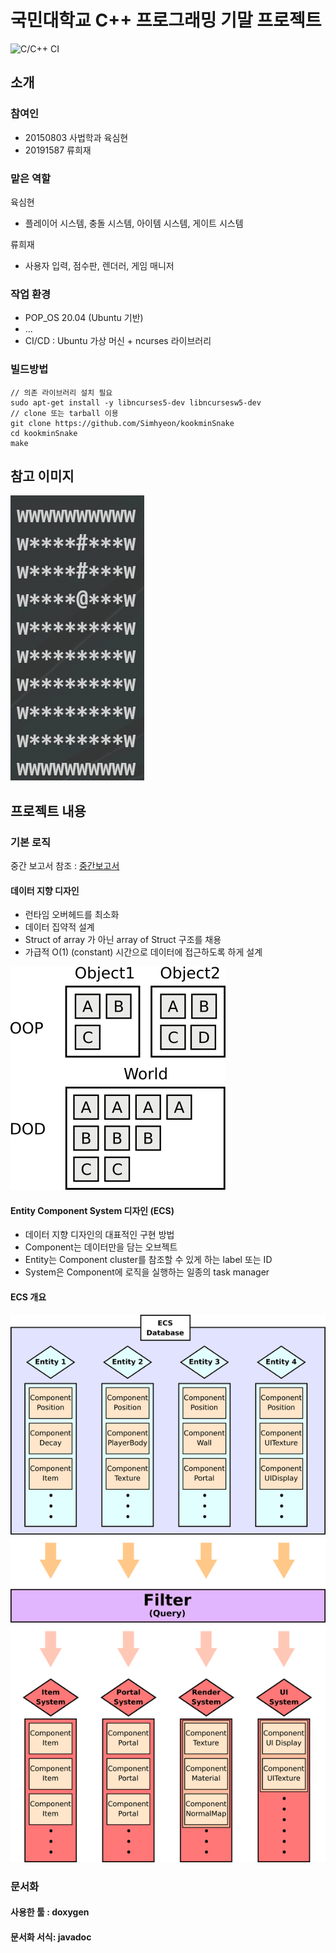 # 국민대학교 C++ 프로그래밍 기말 프로젝트
![C/C++ CI](https://github.com/Simhyeon/kookminSnake/workflows/C/C++%20CI/badge.svg)

## 소개

### 참여인 
- 20150803 사법학과 육심현
- 20191587          류희재

### 맡은 역할

육심현
- 플레이어 시스템, 충돌 시스템, 아이템 시스템, 게이트 시스템 

류희재
- 사용자 입력, 점수판, 렌더러, 게임 매니저

### 작업 환경
- POP\_OS 20.04 (Ubuntu 기반)
- ...
- CI/CD : Ubuntu 가상 머신 + ncurses 라이브러리

### 빌드방법

```
// 의존 라이브러리 설치 필요
sudo apt-get install -y libncurses5-dev libncursesw5-dev
// clone 또는 tarball 이용
git clone https://github.com/Simhyeon/kookminSnake
cd kookminSnake
make
```

## 참고 이미지

![snake gif](./design_document/test.gif)

## 프로젝트 내용

### 기본 로직

중간 보고서 참조 : [중간보고서](https://kookminSnake.duckdns.org/ref/)

#### 데이터 지향 디자인
- 런타임 오버헤드를 최소화
- 데이터 집약적 설계
- Struct of array 가 아닌 array of Struct 구조를 채용
- 가급적 O(1) (constant) 시간으로 데이터에 접근하도록 하게 설계

![ecs abstract](./dod_comparison_colorless.png)

#### Entity Component System 디자인 (ECS)
- 데이터 지향 디자인의 대표적인 구현 방법
- Component는 데이터만을 담는 오브젝트
- Entity는 Component cluster를 참조할 수 있게 하는 label 또는 ID
- System은 Component에 로직을 실행하는 일종의 task manager

#### ECS 개요
![ecs abstract](./ecs_abstract.png)

### 문서화

#### 사용한 툴 : doxygen

#### 문서화 서식: javadoc 
